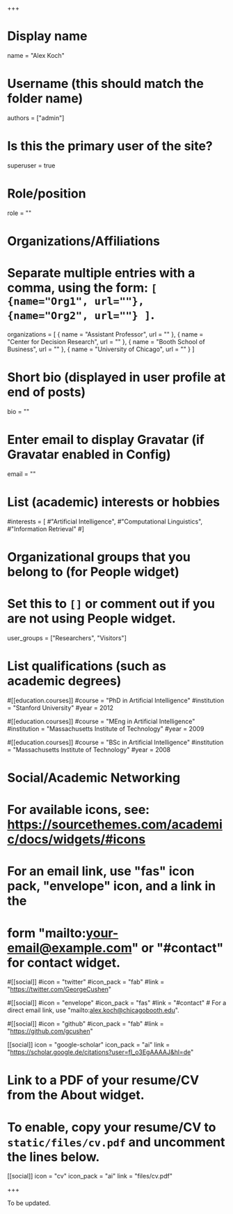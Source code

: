 +++
# Display name
name = "Alex Koch"

# Username (this should match the folder name)
authors = ["admin"]

# Is this the primary user of the site?
superuser = true

# Role/position
role = ""

# Organizations/Affiliations
#   Separate multiple entries with a comma, using the form: `[ {name="Org1", url=""}, {name="Org2", url=""} ]`.
organizations = [ { name = "Assistant Professor", url = "" }, { name = "Center for Decision Research", url = "" }, { name = "Booth School of Business", url = "" }, { name = "University of Chicago", url = "" } ]

# Short bio (displayed in user profile at end of posts)
bio = ""

# Enter email to display Gravatar (if Gravatar enabled in Config)
email = ""

# List (academic) interests or hobbies
#interests = [
  #"Artificial Intelligence",
  #"Computational Linguistics",
  #"Information Retrieval"
#]

# Organizational groups that you belong to (for People widget)
#   Set this to `[]` or comment out if you are not using People widget.
user_groups = ["Researchers", "Visitors"]

# List qualifications (such as academic degrees)
#[[education.courses]]
  #course = "PhD in Artificial Intelligence"
  #institution = "Stanford University"
  #year = 2012

#[[education.courses]]
  #course = "MEng in Artificial Intelligence"
  #institution = "Massachusetts Institute of Technology"
  #year = 2009

#[[education.courses]]
  #course = "BSc in Artificial Intelligence"
  #institution = "Massachusetts Institute of Technology"
  #year = 2008

# Social/Academic Networking
# For available icons, see: https://sourcethemes.com/academic/docs/widgets/#icons
#   For an email link, use "fas" icon pack, "envelope" icon, and a link in the
#   form "mailto:your-email@example.com" or "#contact" for contact widget.

#[[social]]
  #icon = "twitter"
  #icon_pack = "fab"
  #link = "https://twitter.com/GeorgeCushen"

#[[social]]
  #icon = "envelope"
  #icon_pack = "fas"
  #link = "#contact"  # For a direct email link, use "mailto:alex.koch@chicagobooth.edu".

#[[social]]
  #icon = "github"
  #icon_pack = "fab"
  #link = "https://github.com/gcushen"

 [[social]]
  icon = "google-scholar"
  icon_pack = "ai"
  link = "https://scholar.google.de/citations?user=fI_o3EgAAAAJ&hl=de"

# Link to a PDF of your resume/CV from the About widget.
# To enable, copy your resume/CV to `static/files/cv.pdf` and uncomment the lines below.
[[social]]
   icon = "cv"
   icon_pack = "ai"
   link = "files/cv.pdf"
   

  
+++

To be updated. 
